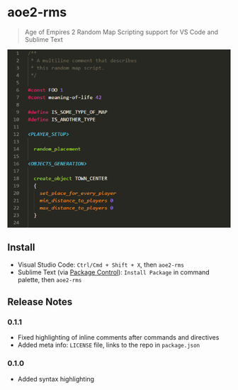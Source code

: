 # aoe2-rms

> Age of Empires 2 Random Map Scripting support for VS Code and Sublime Text

![Screeshot of syntax highlighting](./screenshot.png)

## Install

- Visual Studio Code: `Ctrl/Cmd + Shift + X`, then `aoe2-rms`
- Sublime Text (via [Package Control](https://packagecontrol.io/)): `Install Package` in command palette, then `aoe2-rms`

## Release Notes

### 0.1.1

- Fixed highlighting of inline comments after commands and directives
- Added meta info: `LICENSE` file, links to the repo in `package.json`

### 0.1.0

- Added syntax highlighting
